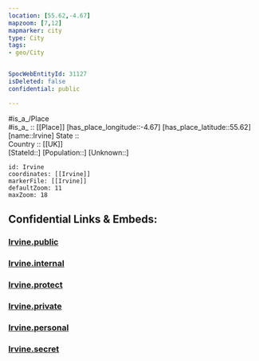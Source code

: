 ```yaml
---
location: [55.62,-4.67] 
mapzoom: [7,12] 
mapmarker: city 
type: City
tags:
- geo/City


SpocWebEntityId: 31127
isDeleted: false
confidential: public

---
```

#is_a_/Place  
#is_a_ :: [[Place]] 
[has_place_longitude::-4.67] 
[has_place_latitude::55.62] 
[name::Irvine] 
State ::  
Country :: [[UK]]  
[StateId::] 
[Population::] 
[Unknown::] 


```leaflet
id: Irvine
coordinates: [[Irvine]] 
markerFile: [[Irvine]] 
defaultZoom: 11 
maxZoom: 18
```


## Confidential Links & Embeds: 

### [Irvine.public](/_public/\Earth\Continent\Europe\Europe~North\UK\Scotland\counties~Scotland\Ayshire~North\cities~Ayshire~NorthIrvine.public.md) 

### [Irvine.internal](/_internal/\Earth\Continent\Europe\Europe~North\UK\Scotland\counties~Scotland\Ayshire~North\cities~Ayshire~NorthIrvine.internal.md) 

### [Irvine.protect](/_protect/\Earth\Continent\Europe\Europe~North\UK\Scotland\counties~Scotland\Ayshire~North\cities~Ayshire~NorthIrvine.protect.md) 

### [Irvine.private](/_private/\Earth\Continent\Europe\Europe~North\UK\Scotland\counties~Scotland\Ayshire~North\cities~Ayshire~NorthIrvine.private.md) 

### [Irvine.personal](/_personal/\Earth\Continent\Europe\Europe~North\UK\Scotland\counties~Scotland\Ayshire~North\cities~Ayshire~NorthIrvine.personal.md) 

### [Irvine.secret](/_secret/\Earth\Continent\Europe\Europe~North\UK\Scotland\counties~Scotland\Ayshire~North\cities~Ayshire~NorthIrvine.secret.md)

